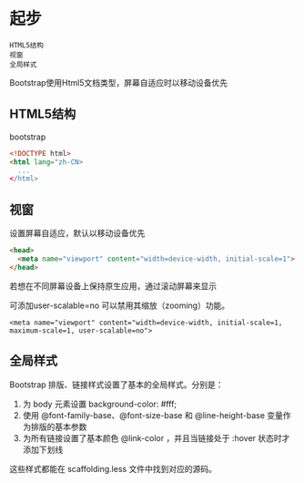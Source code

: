 # 起步

    HTML5结构
    视窗
    全局样式

Bootstrap使用Html5文档类型，屏幕自适应时以移动设备优先

## HTML5结构
bootstrap
```html
<!DOCTYPE html>
<html lang="zh-CN>
  ...
</html>
```

## 视窗

设置屏幕自适应，默认以移动设备优先
```html
<head>
  <meta name="viewport" content="width=device-width, initial-scale=1">
</head>
```

若想在不同屏幕设备上保持原生应用，通过滚动屏幕来显示

可添加user-scalable=no 可以禁用其缩放（zooming）功能。

`<meta name="viewport" content="width=device-width, initial-scale=1, maximum-scale=1, user-scalable=no">`

## 全局样式

Bootstrap 排版、链接样式设置了基本的全局样式。分别是：

1. 为 body 元素设置 background-color: #fff;
2. 使用 @font-family-base、@font-size-base 和 @line-height-base 变量作为排版的基本参数
3. 为所有链接设置了基本颜色 @link-color ，并且当链接处于 :hover 状态时才添加下划线

这些样式都能在 scaffolding.less 文件中找到对应的源码。
